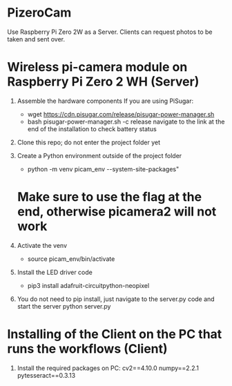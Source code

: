 # PizeroCam
Use Raspberry Pi Zero 2W as a Server. 
Clients can request photos to be taken and sent over.

# Wireless pi-camera module on Raspberry Pi Zero 2 WH (Server)

  1. Assemble the hardware components
     If you are using PiSugar:
     - wget https://cdn.pisugar.com/release/pisugar-power-manager.sh
     - bash pisugar-power-manager.sh -c release
     navigate to the link at the end of the installation to check battery status

  2. Clone this repo; do not enter the project folder yet
    
  3. Create a Python environment outside of the project folder
     - python -m venv picam_env --system-site-packages"
     # Make sure to use the flag at the end, otherwise picamera2 will not work
     
  5. Activate the venv
     - source picam_env/bin/activate
    
  6. Install the LED driver code
     - pip3 install adafruit-circuitpython-neopixel
     
  7. You do not need to pip install, just navigate to the server.py code and start the server
     python server.py

# Installing of the Client on the PC that runs the workflows (Client)
  1. Install the required packages on PC: 
cv2==4.10.0
numpy==2.2.1
pytesseract==0.3.13
